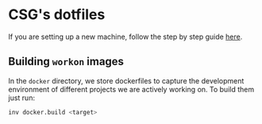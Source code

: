 # CSG's dotfiles

If you are setting up a new machine, follow the step by step guide [here](./new_machine.md).

## Building `workon` images

In the `docker` directory, we store dockerfiles to capture the development
environment of different projects we are actively working on. To build them
just run:

```bash
inv docker.build <target>
```
